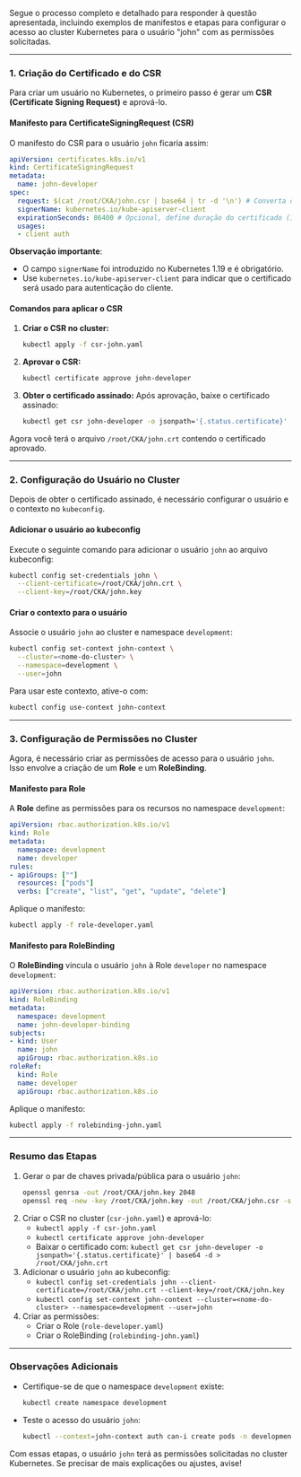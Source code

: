 Segue o processo completo e detalhado para responder à questão apresentada, incluindo exemplos de manifestos e etapas para configurar o acesso ao cluster Kubernetes para o usuário "john" com as permissões solicitadas.

---

### **1. Criação do Certificado e do CSR**
Para criar um usuário no Kubernetes, o primeiro passo é gerar um **CSR (Certificate Signing Request)** e aprová-lo.

#### **Manifesto para CertificateSigningRequest (CSR)**
O manifesto do CSR para o usuário `john` ficaria assim:

```yaml
apiVersion: certificates.k8s.io/v1
kind: CertificateSigningRequest
metadata:
  name: john-developer
spec:
  request: $(cat /root/CKA/john.csr | base64 | tr -d '\n') # Converta o CSR para base64
  signerName: kubernetes.io/kube-apiserver-client
  expirationSeconds: 86400 # Opcional, define duração do certificado (1 dia neste exemplo)
  usages:
  - client auth
```

**Observação importante**: 
- O campo `signerName` foi introduzido no Kubernetes 1.19 e é obrigatório. 
- Use `kubernetes.io/kube-apiserver-client` para indicar que o certificado será usado para autenticação do cliente.

#### **Comandos para aplicar o CSR**
1. **Criar o CSR no cluster:**
   ```bash
   kubectl apply -f csr-john.yaml
   ```

2. **Aprovar o CSR:**
   ```bash
   kubectl certificate approve john-developer
   ```

3. **Obter o certificado assinado:**
   Após aprovação, baixe o certificado assinado:
   ```bash
   kubectl get csr john-developer -o jsonpath='{.status.certificate}' | base64 -d > /root/CKA/john.crt
   ```

Agora você terá o arquivo `/root/CKA/john.crt` contendo o certificado aprovado.

---

### **2. Configuração do Usuário no Cluster**
Depois de obter o certificado assinado, é necessário configurar o usuário e o contexto no `kubeconfig`.

#### **Adicionar o usuário ao kubeconfig**
Execute o seguinte comando para adicionar o usuário `john` ao arquivo kubeconfig:

```bash
kubectl config set-credentials john \
  --client-certificate=/root/CKA/john.crt \
  --client-key=/root/CKA/john.key
```

#### **Criar o contexto para o usuário**
Associe o usuário `john` ao cluster e namespace `development`:

```bash
kubectl config set-context john-context \
  --cluster=<nome-do-cluster> \
  --namespace=development \
  --user=john
```

Para usar este contexto, ative-o com:
```bash
kubectl config use-context john-context
```

---

### **3. Configuração de Permissões no Cluster**
Agora, é necessário criar as permissões de acesso para o usuário `john`. Isso envolve a criação de um **Role** e um **RoleBinding**.

#### **Manifesto para Role**
A **Role** define as permissões para os recursos no namespace `development`:

```yaml
apiVersion: rbac.authorization.k8s.io/v1
kind: Role
metadata:
  namespace: development
  name: developer
rules:
- apiGroups: [""]
  resources: ["pods"]
  verbs: ["create", "list", "get", "update", "delete"]
```

Aplique o manifesto:
```bash
kubectl apply -f role-developer.yaml
```

#### **Manifesto para RoleBinding**
O **RoleBinding** vincula o usuário `john` à Role `developer` no namespace `development`:

```yaml
apiVersion: rbac.authorization.k8s.io/v1
kind: RoleBinding
metadata:
  namespace: development
  name: john-developer-binding
subjects:
- kind: User
  name: john
  apiGroup: rbac.authorization.k8s.io
roleRef:
  kind: Role
  name: developer
  apiGroup: rbac.authorization.k8s.io
```

Aplique o manifesto:
```bash
kubectl apply -f rolebinding-john.yaml
```

---

### **Resumo das Etapas**
1. Gerar o par de chaves privada/pública para o usuário `john`:
   ```bash
   openssl genrsa -out /root/CKA/john.key 2048
   openssl req -new -key /root/CKA/john.key -out /root/CKA/john.csr -subj "/CN=john/O=development"
   ```
2. Criar o CSR no cluster (`csr-john.yaml`) e aprová-lo:
   - `kubectl apply -f csr-john.yaml`
   - `kubectl certificate approve john-developer`
   - Baixar o certificado com: `kubectl get csr john-developer -o jsonpath='{.status.certificate}' | base64 -d > /root/CKA/john.crt`
3. Adicionar o usuário `john` ao kubeconfig:
   - `kubectl config set-credentials john --client-certificate=/root/CKA/john.crt --client-key=/root/CKA/john.key`
   - `kubectl config set-context john-context --cluster=<nome-do-cluster> --namespace=development --user=john`
4. Criar as permissões:
   - Criar o Role (`role-developer.yaml`)
   - Criar o RoleBinding (`rolebinding-john.yaml`)

---

### **Observações Adicionais**
- Certifique-se de que o namespace `development` existe:
  ```bash
  kubectl create namespace development
  ```
- Teste o acesso do usuário `john`:
  ```bash
  kubectl --context=john-context auth can-i create pods -n development
  ```

Com essas etapas, o usuário `john` terá as permissões solicitadas no cluster Kubernetes. Se precisar de mais explicações ou ajustes, avise!